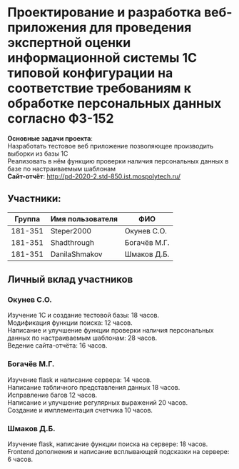 # Проектирование и разработка веб-приложения для проведения экспертной оценки информационной системы 1С типовой конфигурации на соответствие требованиям к обработке персональных данных согласно ФЗ-152
<b>Основные задачи проекта</b>: <br>
Hазработать тестовое веб приложение позволяющее производить выборки из базы 1С <br>
Реализовать в нём функцию проверки наличия персональных данных в базе по настраиваемым шаблонам <br>
<b>Сайт-отчёт</b>: http://pd-2020-2.std-850.ist.mospolytech.ru/

## Участники:

  | Группа  | Имя пользователя | ФИО              |
  |---------|------------------|------------------|
  | 181-351 | Steper2000       | Окунев С.О.      |
  | 181-351 | Shadthrough      | Богачёв М.Г.     |
  | 181-351 | DanilaShmakov    | Шмаков Д.Б.      |

## Личный вклад участников
### Окунев С.О.
Изучение 1С и создание тестовой базы: 18 часов. <br>
Модификация функции поиска: 12 часов. <br>
Написание и улучшение функции проверки наличия персональных данных по настраиваемым шаблонам: 28 часов. <br>
Ведение сайта-отчёта: 16 часов.<br>
### Богачёв М.Г.
Изучение flask и написание сервера: 14 часов. <br>
Написание табличного представления данных 18 часов. <br>
Исправление багов 12 часов. <br>
Написание и улучшение регулярных выражений 20 часов. <br>
Создание и имплементация счетчика 10 часов. <br>
### Шмаков Д.Б.
Изучение flask, написание функции поиска на сервере: 18 часов. <br>
Frontend дополнения и написание всплывающей подсказки на сервере: 6 часов. <br>


